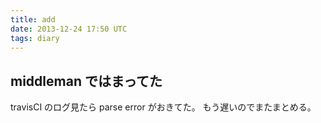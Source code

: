 ```yaml
---
title: add
date: 2013-12-24 17:50 UTC
tags: diary
---
```


## middleman ではまってた

travisCI のログ見たら parse error がおきてた。
もう遅いのでまたまとめる。

